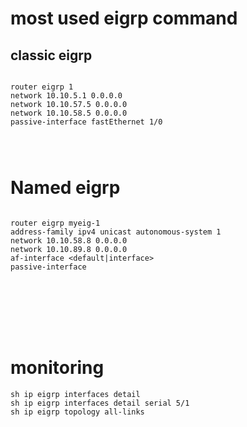 # most used eigrp command


## classic eigrp
```

router eigrp 1
network 10.10.5.1 0.0.0.0
network 10.10.57.5 0.0.0.0
network 10.10.58.5 0.0.0.0
passive-interface fastEthernet 1/0




```


# Named eigrp
```

router eigrp myeig-1
address-family ipv4 unicast autonomous-system 1
network 10.10.58.8 0.0.0.0
network 10.10.89.8 0.0.0.0
af-interface <default|interface>
passive-interface








```

# monitoring
```
sh ip eigrp interfaces detail
sh ip eigrp interfaces detail serial 5/1
sh ip eigrp topology all-links





```